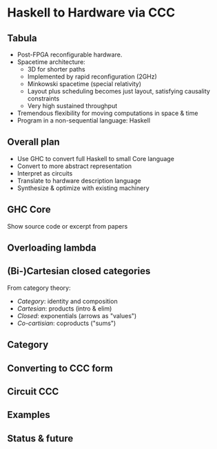 
[*From Haskell to hardware via cartesian closed categories*]: http://conal.net/blog/posts/haskell-to-hardware-via-cccs/ "blog post"

[*Overloading lambda*]: http://conal.net/blog/posts/overloading-lambda "blog post"

[*Optimizing CCCs*]: http://conal.net/blog/posts/optimizing-cccs "blog post"

# Haskell to Hardware via CCC

## Tabula

*   Post-FPGA reconfigurable hardware.
*   Spacetime architecture:
    *   3D for shorter paths
    *   Implemented by rapid reconfiguration (2GHz)
    *   Minkowski spacetime (special relativity)
    *   Layout plus scheduling becomes just layout, satisfying causality constraints
    *   Very high sustained throughput
*   Tremendous flexibility for moving computations in space & time
*   Program in a non-sequential language: Haskell

## Overall plan

*   Use GHC to convert full Haskell to small Core language
*   Convert to more abstract representation
*   Interpret as circuits
*   Translate to hardware description language
*   Synthesize & optimize with existing machinery

## GHC Core

Show source code or excerpt from papers

## Overloading lambda

## (Bi-)Cartesian closed categories

From category theory:

*   *Category*: identity and composition
*   *Cartesian*: products (intro & elim)
*   *Closed*: exponentials (arrows as "values")
*   *Co-cartisian*: coproducts ("sums")

## Category

## Converting to CCC form

## Circuit CCC

## Examples

## Status & future
